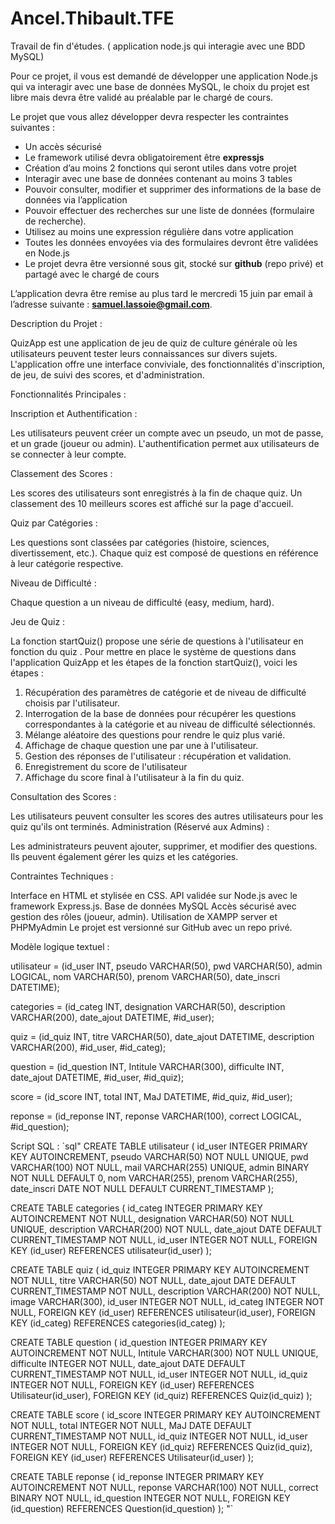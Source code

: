 # Ancel.Thibault.TFE
Travail de fin d'études. ( application node.js qui interagie avec une BDD MySQL)

Pour ce projet, il vous est demandé de développer une application Node.js qui va interagir avec une base de données MySQL, le choix du projet est libre mais devra être validé au préalable par le chargé de cours.

Le projet que vous allez développer devra respecter les contraintes suivantes :

- Un accès sécurisé
- Le framework utilisé devra obligatoirement être **expressjs**
- Création d’au moins 2 fonctions qui seront utiles dans votre projet
- Interagir avec une base de données contenant au moins 3 tables
- Pouvoir consulter, modifier et supprimer des informations de la base de données via l’application
- Pouvoir effectuer des recherches sur une liste de données (formulaire de recherche).
- Utilisez au moins une expression régulière dans votre application
- Toutes les données envoyées via des formulaires devront être validées en Node.js
- Le projet devra être versionné sous git, stocké sur **github** (repo privé) et partagé avec le chargé de cours

L’application devra être remise au plus tard le mercredi 15 juin par email à l’adresse suivante : **samuel.lassoie@gmail.com**.

Description du Projet :

QuizApp est une application de jeu de quiz de culture générale où les utilisateurs peuvent tester leurs connaissances sur divers sujets. L'application offre une interface conviviale, des fonctionnalités d'inscription, de jeu, de suivi des scores, et d'administration.

Fonctionnalités Principales :

Inscription et Authentification :

Les utilisateurs peuvent créer un compte avec un pseudo, un mot de passe, et un grade (joueur ou admin).
L'authentification permet aux utilisateurs de se connecter à leur compte.

Classement des Scores :

Les scores des utilisateurs sont enregistrés à la fin de chaque quiz.
Un classement des 10 meilleurs scores est affiché sur la page d'accueil.

Quiz par Catégories :

Les questions sont classées par catégories (histoire, sciences, divertissement, etc.).
Chaque quiz est composé de questions en référence à leur catégorie respective.

Niveau de Difficulté :

Chaque question a un niveau de difficulté (easy, medium, hard).


Jeu de Quiz :

La fonction startQuiz() propose une série de questions à l'utilisateur en fonction du quiz .
Pour mettre en place le système de questions dans l'application QuizApp et les étapes de la fonction startQuiz(), voici les étapes :

1. Récupération des paramètres de catégorie et de niveau de difficulté choisis par l'utilisateur.
2. Interrogation de la base de données pour récupérer les questions correspondantes à la catégorie et au niveau de difficulté sélectionnés.
3. Mélange aléatoire des questions pour rendre le quiz plus varié.
4. Affichage de chaque question une par une à l'utilisateur.
5. Gestion des réponses de l'utilisateur : récupération et validation.
6. Enregistrement du score de l'utilisateur
7. Affichage du score final à l'utilisateur à la fin du quiz.

Consultation des Scores :

Les utilisateurs peuvent consulter les scores des autres utilisateurs pour les quiz qu'ils ont terminés.
Administration (Réservé aux Admins) :

Les administrateurs peuvent ajouter, supprimer, et modifier des questions.
Ils peuvent également gérer les quizs et les catégories.

Contraintes Techniques :

Interface en HTML et stylisée en CSS.
API validée sur Node.js avec le framework Express.js.
Base de données MySQL
Accès sécurisé avec gestion des rôles (joueur, admin).
Utilisation de XAMPP server et PHPMyAdmin
Le projet est versionné sur GitHub avec un repo privé.

Modèle logique textuel :

utilisateur = (id_user INT, pseudo VARCHAR(50), pwd VARCHAR(50), admin LOGICAL, nom VARCHAR(50), prenom VARCHAR(50), date_inscri DATETIME);

categories = (id_categ INT, designation VARCHAR(50), description VARCHAR(200), date_ajout DATETIME, #id_user);

quiz = (id_quiz INT, titre VARCHAR(50), date_ajout DATETIME, description VARCHAR(200), #id_user, #id_categ);

question = (id_question INT, Intitule VARCHAR(300), difficulte INT, date_ajout DATETIME, #id_user, #id_quiz);

score = (id_score INT, total INT, MaJ DATETIME, #id_quiz, #id_user);

reponse = (id_reponse INT, reponse VARCHAR(100), correct LOGICAL, #id_question);


Script SQL :
`sql"
CREATE TABLE utilisateur 
(
    id_user INTEGER PRIMARY KEY AUTOINCREMENT,
    pseudo VARCHAR(50) NOT NULL UNIQUE,
    pwd VARCHAR(100) NOT NULL,
    mail VARCHAR(255) UNIQUE,
    admin BINARY NOT NULL DEFAULT 0,
    nom VARCHAR(255),
    prenom VARCHAR(255),
    date_inscri DATE NOT NULL DEFAULT CURRENT_TIMESTAMP
);



CREATE TABLE categories 
(
    id_categ INTEGER PRIMARY KEY AUTOINCREMENT NOT NULL,
    designation VARCHAR(50) NOT NULL UNIQUE,
    description VARCHAR(200) NOT NULL,
    date_ajout DATE DEFAULT CURRENT_TIMESTAMP NOT NULL,
    id_user INTEGER NOT NULL,
    FOREIGN KEY (id_user) REFERENCES utilisateur(id_user)
);


CREATE TABLE quiz 
(
    id_quiz INTEGER PRIMARY KEY AUTOINCREMENT NOT NULL,
    titre VARCHAR(50) NOT NULL,
    date_ajout DATE DEFAULT CURRENT_TIMESTAMP NOT NULL,
    description VARCHAR(200) NOT NULL,
    image VARCHAR(300),
    id_user INTEGER NOT NULL,
    id_categ INTEGER NOT NULL,
    FOREIGN KEY (id_user) REFERENCES utilisateur(id_user),
    FOREIGN KEY (id_categ) REFERENCES categories(id_categ)
);


CREATE TABLE question 
(
    id_question INTEGER PRIMARY KEY AUTOINCREMENT NOT NULL,
    Intitule VARCHAR(300) NOT NULL UNIQUE,
    difficulte INTEGER NOT NULL,
    date_ajout DATE DEFAULT CURRENT_TIMESTAMP NOT NULL,
    id_user INTEGER NOT NULL,
    id_quiz INTEGER NOT NULL,
    FOREIGN KEY (id_user) REFERENCES Utilisateur(id_user),
    FOREIGN KEY (id_quiz) REFERENCES Quiz(id_quiz)
);


CREATE TABLE score 
(
    id_score INTEGER PRIMARY KEY AUTOINCREMENT NOT NULL,
    total INTEGER NOT NULL,
    MaJ DATE DEFAULT CURRENT_TIMESTAMP NOT NULL,
    id_quiz INTEGER NOT NULL,
    id_user INTEGER NOT NULL,
    FOREIGN KEY (id_quiz) REFERENCES Quiz(id_quiz),
    FOREIGN KEY (id_user) REFERENCES Utilisateur(id_user)
);


CREATE TABLE reponse 
(
    id_reponse INTEGER PRIMARY KEY AUTOINCREMENT NOT NULL,
    reponse VARCHAR(100) NOT NULL,
    correct BINARY NOT NULL,
    id_question INTEGER NOT NULL,
    FOREIGN KEY (id_question) REFERENCES Question(id_question)
);
"`


